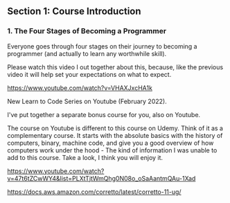## Section 1: Course Introduction

### 1. The Four Stages of Becoming a Programmer

Everyone goes through four stages on their journey to becoming a programmer (and actually to learn any worthwhile skill).

Please watch this video I out together about this, because, like the previous video it will help set your expectations on what to expect.

https://www.youtube.com/watch?v=VHAXJxcHA1k

New Learn to Code Series on Youtube (February 2022).

I've put together a separate bonus course for you, also on Youtube.

The course on Youtube is different to this course on Udemy. Think of it as a complementary course. It starts with the absolute basics with the history of computers, binary, machine code, and give you a good overview of how computers work under the hood - The kind of information I was unable to add to this course. Take a look, I think you will enjoy it.

https://www.youtube.com/watch?v=47t6tZCwWY4&list=PLXtTjtWmQhg0N08o_oSaAantmQAu-1Xad

https://docs.aws.amazon.com/corretto/latest/corretto-11-ug/

